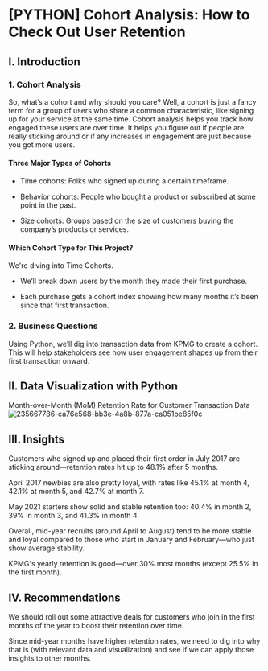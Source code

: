 # [PYTHON] Cohort Analysis: How to Check Out User Retention
## I. Introduction 
### 1. Cohort Analysis
So, what’s a cohort and why should you care? Well, a cohort is just a fancy term for a group of users who share a common characteristic, like signing up for your service at the same time. Cohort analysis helps you track how engaged these users are over time. It helps you figure out if people are really sticking around or if any increases in engagement are just because you got more users.
#### Three Major Types of Cohorts
* Time cohorts: Folks who signed up during a certain timeframe.

* Behavior cohorts: People who bought a product or subscribed at some point in the past.

* Size cohorts: Groups based on the size of customers buying the company’s products or services.
#### Which Cohort Type for This Project?
We're diving into Time Cohorts.

* We’ll break down users by the month they made their first purchase.

* Each purchase gets a cohort index showing how many months it’s been since that first transaction.
### 2. Business Questions
Using Python, we’ll dig into transaction data from KPMG to create a cohort. This will help stakeholders see how user engagement shapes up from their first transaction onward.

## II. Data Visualization with Python
Month-over-Month (MoM) Retention Rate for Customer Transaction Data
![235667786-ca76e568-bb3e-4a8b-877a-ca051be85f0c](https://github.com/user-attachments/assets/0de04ae5-ed85-4920-95b2-a6a5ebca8c09)

## III. Insights
Customers who signed up and placed their first order in July 2017 are sticking around—retention rates hit up to 48.1% after 5 months.

April 2017 newbies are also pretty loyal, with rates like 45.1% at month 4, 42.1% at month 5, and 42.7% at month 7.

May 2021 starters show solid and stable retention too: 40.4% in month 2, 39% in month 3, and 41.3% in month 4.

Overall, mid-year recruits (around April to August) tend to be more stable and loyal compared to those who start in January and February—who just show average stability.

KPMG's yearly retention is good—over 30% most months (except 25.5% in the first month).

## IV. Recommendations
We should roll out some attractive deals for customers who join in the first months of the year to boost their retention over time.

Since mid-year months have higher retention rates, we need to dig into why that is (with relevant data and visualization) and see if we can apply those insights to other months.

  
